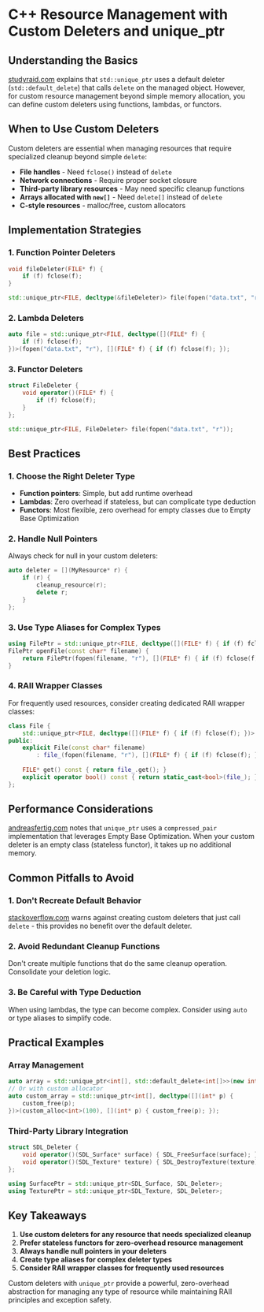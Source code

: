 # C++ Resource Management with Custom Deleters and unique_ptr

## Understanding the Basics

[studyraid.com](https://app.studyraid.com/en/read/11857/376982/default-deleter-and-custom-deleters) explains that `std::unique_ptr` uses a default deleter (`std::default_delete`) that calls `delete` on the managed object. However, for custom resource management beyond simple memory allocation, you can define custom deleters using functions, lambdas, or functors.

## When to Use Custom Deleters

Custom deleters are essential when managing resources that require specialized cleanup beyond simple `delete`:

- **File handles** - Need `fclose()` instead of `delete`
- **Network connections** - Require proper socket closure
- **Third-party library resources** - May need specific cleanup functions
- **Arrays allocated with `new[]`** - Need `delete[]` instead of `delete`
- **C-style resources** - malloc/free, custom allocators

## Implementation Strategies

### 1. Function Pointer Deleters
```cpp
void fileDeleter(FILE* f) {
    if (f) fclose(f);
}

std::unique_ptr<FILE, decltype(&fileDeleter)> file(fopen("data.txt", "r"), &fileDeleter);
```

### 2. Lambda Deleters
```cpp
auto file = std::unique_ptr<FILE, decltype([](FILE* f) { 
    if (f) fclose(f); 
})>(fopen("data.txt", "r"), [](FILE* f) { if (f) fclose(f); });
```

### 3. Functor Deleters
```cpp
struct FileDeleter {
    void operator()(FILE* f) {
        if (f) fclose(f);
    }
};

std::unique_ptr<FILE, FileDeleter> file(fopen("data.txt", "r"));
```

## Best Practices

### 1. Choose the Right Deleter Type
- **Function pointers**: Simple, but add runtime overhead
- **Lambdas**: Zero overhead if stateless, but can complicate type deduction
- **Functors**: Most flexible, zero overhead for empty classes due to Empty Base Optimization

### 2. Handle Null Pointers
Always check for null in your custom deleters:
```cpp
auto deleter = [](MyResource* r) {
    if (r) {
        cleanup_resource(r);
        delete r;
    }
};
```

### 3. Use Type Aliases for Complex Types
```cpp
using FilePtr = std::unique_ptr<FILE, decltype([](FILE* f) { if (f) fclose(f); })>;
FilePtr openFile(const char* filename) {
    return FilePtr(fopen(filename, "r"), [](FILE* f) { if (f) fclose(f); });
}
```

### 4. RAII Wrapper Classes
For frequently used resources, consider creating dedicated RAII wrapper classes:
```cpp
class File {
    std::unique_ptr<FILE, decltype([](FILE* f) { if (f) fclose(f); })> file_;
public:
    explicit File(const char* filename) 
        : file_(fopen(filename, "r"), [](FILE* f) { if (f) fclose(f); }) {}
    
    FILE* get() const { return file_.get(); }
    explicit operator bool() const { return static_cast<bool>(file_); }
};
```

## Performance Considerations

[andreasfertig.com](https://andreasfertig.com/blog/2024/08/understanding-the-inner-workings-of-cpp-smart-pointers-the-unique_ptr-with-custom-deleter/) notes that `unique_ptr` uses a `compressed_pair` implementation that leverages Empty Base Optimization. When your custom deleter is an empty class (stateless functor), it takes up no additional memory.

## Common Pitfalls to Avoid

### 1. Don't Recreate Default Behavior
[stackoverflow.com](https://stackoverflow.com/questions/64732246/how-unique-ptr-can-use-the-custom-deleter-function) warns against creating custom deleters that just call `delete` - this provides no benefit over the default deleter.

### 2. Avoid Redundant Cleanup Functions
Don't create multiple functions that do the same cleanup operation. Consolidate your deletion logic.

### 3. Be Careful with Type Deduction
When using lambdas, the type can become complex. Consider using `auto` or type aliases to simplify code.

## Practical Examples

### Array Management
```cpp
auto array = std::unique_ptr<int[], std::default_delete<int[]>>(new int[100]);
// Or with custom allocator
auto custom_array = std::unique_ptr<int[], decltype([](int* p) { 
    custom_free(p); 
})>(custom_alloc<int>(100), [](int* p) { custom_free(p); });
```

### Third-Party Library Integration
```cpp
struct SDL_Deleter {
    void operator()(SDL_Surface* surface) { SDL_FreeSurface(surface); }
    void operator()(SDL_Texture* texture) { SDL_DestroyTexture(texture); }
};

using SurfacePtr = std::unique_ptr<SDL_Surface, SDL_Deleter>;
using TexturePtr = std::unique_ptr<SDL_Texture, SDL_Deleter>;
```

## Key Takeaways

1. **Use custom deleters for any resource that needs specialized cleanup**
2. **Prefer stateless functors for zero-overhead resource management**
3. **Always handle null pointers in your deleters**
4. **Create type aliases for complex deleter types**
5. **Consider RAII wrapper classes for frequently used resources**

Custom deleters with `unique_ptr` provide a powerful, zero-overhead abstraction for managing any type of resource while maintaining RAII principles and exception safety.